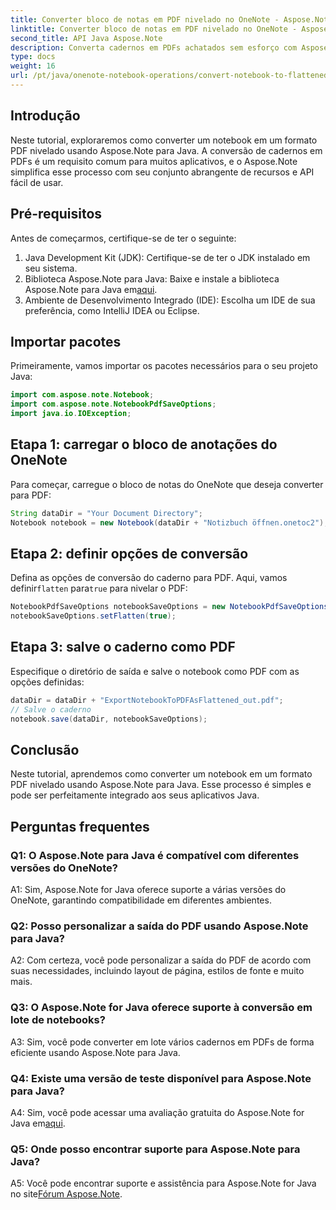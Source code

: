 ```yaml
---
title: Converter bloco de notas em PDF nivelado no OneNote - Aspose.Note
linktitle: Converter bloco de notas em PDF nivelado no OneNote - Aspose.Note
second_title: API Java Aspose.Note
description: Converta cadernos em PDFs achatados sem esforço com Aspose.Note para Java. Aproveite opções perfeitas de integração e personalização.
type: docs
weight: 16
url: /pt/java/onenote-notebook-operations/convert-notebook-to-flattened-pdf/
---
```

## Introdução

Neste tutorial, exploraremos como converter um notebook em um formato PDF nivelado usando Aspose.Note para Java. A conversão de cadernos em PDFs é um requisito comum para muitos aplicativos, e o Aspose.Note simplifica esse processo com seu conjunto abrangente de recursos e API fácil de usar.

## Pré-requisitos

Antes de começarmos, certifique-se de ter o seguinte:

1. Java Development Kit (JDK): Certifique-se de ter o JDK instalado em seu sistema.
2.  Biblioteca Aspose.Note para Java: Baixe e instale a biblioteca Aspose.Note para Java em[aqui](https://releases.aspose.com/note/java/).
3. Ambiente de Desenvolvimento Integrado (IDE): Escolha um IDE de sua preferência, como IntelliJ IDEA ou Eclipse.

## Importar pacotes

Primeiramente, vamos importar os pacotes necessários para o seu projeto Java:

```java
import com.aspose.note.Notebook;
import com.aspose.note.NotebookPdfSaveOptions;
import java.io.IOException;
```

## Etapa 1: carregar o bloco de anotações do OneNote

Para começar, carregue o bloco de notas do OneNote que deseja converter para PDF:

```java
String dataDir = "Your Document Directory";
Notebook notebook = new Notebook(dataDir + "Notizbuch öffnen.onetoc2");
```

## Etapa 2: definir opções de conversão

 Defina as opções de conversão do caderno para PDF. Aqui, vamos definir`flatten` para`true` para nivelar o PDF:

```java
NotebookPdfSaveOptions notebookSaveOptions = new NotebookPdfSaveOptions();
notebookSaveOptions.setFlatten(true);
```

## Etapa 3: salve o caderno como PDF

Especifique o diretório de saída e salve o notebook como PDF com as opções definidas:

```java
dataDir = dataDir + "ExportNotebookToPDFAsFlattened_out.pdf";
// Salve o caderno
notebook.save(dataDir, notebookSaveOptions);
```

## Conclusão

Neste tutorial, aprendemos como converter um notebook em um formato PDF nivelado usando Aspose.Note para Java. Esse processo é simples e pode ser perfeitamente integrado aos seus aplicativos Java.

## Perguntas frequentes

### Q1: O Aspose.Note para Java é compatível com diferentes versões do OneNote?

A1: Sim, Aspose.Note for Java oferece suporte a várias versões do OneNote, garantindo compatibilidade em diferentes ambientes.

### Q2: Posso personalizar a saída do PDF usando Aspose.Note para Java?

A2: Com certeza, você pode personalizar a saída do PDF de acordo com suas necessidades, incluindo layout de página, estilos de fonte e muito mais.

### Q3: O Aspose.Note for Java oferece suporte à conversão em lote de notebooks?

A3: Sim, você pode converter em lote vários cadernos em PDFs de forma eficiente usando Aspose.Note para Java.

### Q4: Existe uma versão de teste disponível para Aspose.Note para Java?

 A4: Sim, você pode acessar uma avaliação gratuita do Aspose.Note for Java em[aqui](https://releases.aspose.com/).

### Q5: Onde posso encontrar suporte para Aspose.Note para Java?

 A5: Você pode encontrar suporte e assistência para Aspose.Note for Java no site[Fórum Aspose.Note](https://forum.aspose.com/c/note/28).